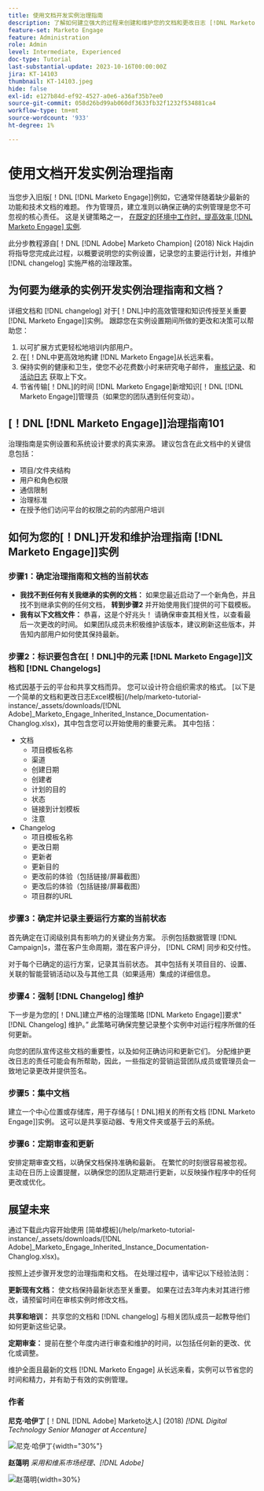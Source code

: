 ```yaml
---
title: 使用文档开发实例治理指南
description: 了解如何建立强大的过程来创建和维护您的文档和更改日志 [!DNL Marketo Engage] 实例。 这样不仅可以为团队的知识共享节省时间，还可以提高实例的健康和效率。
feature-set: Marketo Engage
feature: Administration
role: Admin
level: Intermediate, Experienced
doc-type: Tutorial
last-substantial-update: 2023-10-16T00:00:00Z
jira: KT-14103
thumbnail: KT-14103.jpeg
hide: false
exl-id: e127b84d-ef92-4527-a0e6-a36af35b7ee0
source-git-commit: 058d26bd99ab060df3633fb32f1232f534881ca4
workflow-type: tm+mt
source-wordcount: '933'
ht-degree: 1%

---
```


# 使用文档开发实例治理指南

当您步入旧版[！DNL [!DNL Marketo Engage]]例如，它通常伴随着缺少最新的功能和技术文档的难题。 作为管理员，建立准则以确保正确的实例管理是您不可忽视的核心责任。 这是关键策略之一， [在既定的环境中工作时，提高效率 [!DNL Marketo Engage] 实例](https://nation.marketo.com/t5/champion-program-blogs/3-tips-to-increase-your-efficiency-in-an-inherited-instance/ba-p/247582).

此分步教程源自[！DNL [!DNL Adobe] Marketo Champion] (2018) Nick Hajdin将指导您完成此过程，以概要说明您的实例设置，记录您的主要运行计划，并维护 [!DNL changelog] 实施严格的治理政策。

## 为何要为继承的实例开发实例治理指南和文档？

详细文档和 [!DNL changelog] 对于[！DNL]中的高效管理和知识传授至关重要 [!DNL Marketo Engage]]实例。 跟踪您在实例设置期间所做的更改和决策可以帮助您：

1. 以可扩展方式更轻松地培训内部用户。
2. 在[！DNL中更高效地构建 [!DNL Marketo Engage]从长远来看。
3. 保持实例的健康和卫生，使您不必花费数小时来研究电子邮件， [审核记录](https://experienceleague.adobe.com/docs/marketo/using/product-docs/administration/audit-trail/audit-trail-overview.html)、和 [活动日志](https://experienceleague.adobe.com/docs/marketo/using/product-docs/core-marketo-concepts/smart-lists-and-static-lists/managing-people-in-smart-lists/locate-the-activity-log-for-a-person.html) 获取上下文。
4. 节省传输[！DNL]的时间 [!DNL Marketo Engage]新增知识[！DNL [!DNL Marketo Engage]]管理员（如果您的团队遇到任何变动）。

## [！DNL [!DNL Marketo Engage]]治理指南101

治理指南是实例设置和系统设计要求的真实来源。 建议包含在此文档中的关键信息包括：

* 项目/文件夹结构
* 用户和角色权限
* 通信限制
* 治理标准
* 在授予他们访问平台的权限之前的内部用户培训

## 如何为您的[！DNL]开发和维护治理指南 [!DNL Marketo Engage]]实例

### 步骤1：确定治理指南和文档的当前状态

* **我找不到任何有关我继承的实例的文档：** 如果您最近启动了一个新角色，并且找不到继承实例的任何文档， **转到步骤2** 并开始使用我们提供的可下载模板。
* **我有以下文档文件：** 恭喜，这是个好兆头！ 请确保审查其相关性，以查看最后一次更改的时间。 如果团队成员未积极维护该版本，建议刷新这些版本，并告知内部用户如何使其保持最新。

### 步骤2：标识要包含在[！DNL]中的元素 [!DNL Marketo Engage]]文档和 [!DNL Changelogs]

格式因基于云的平台和共享文档而异。 您可以设计符合组织需求的格式。 [以下是一个简单的文档和更改日志Excel模板](/help/marketo-tutorial-instance/_assets/downloads/[!DNL Adobe]_Marketo_Engage_Inherited_Instance_Documentation-Changlog.xlsx)，其中包含您可以开始使用的重要元素。 其中包括：

* 文档
   * 项目模板名称
   * 渠道
   * 创建日期
   * 创建者
   * 计划的目的
   * 状态
   * 链接到计划模板
   * 注意
* Changelog
   * 项目模板名称
   * 更改日期
   * 更新者
   * 更新目的
   * 更改前的体验（包括链接/屏幕截图）
   * 更改后的体验（包括链接/屏幕截图）
   * 项目群的URL

### 步骤3：确定并记录主要运行方案的当前状态

首先确定在订阅级别具有影响力的关键业务方案。 示例包括数据管理 [!DNL Campaign]s，潜在客户生命周期，潜在客户评分， [!DNL CRM] 同步和交付性。

对于每个已确定的运行方案，记录其当前状态。 其中包括有关项目目的、设置、关联的智能营销活动以及与其他工具（如果适用）集成的详细信息。

### 步骤4：强制 [!DNL Changelog] 维护

下一步是为您的[！DNL]建立严格的治理策略 [!DNL Marketo Engage]]要求&quot;[!DNL Changelog] 维护。” 此策略可确保完整记录整个实例中对运行程序所做的任何更新。

向您的团队宣传这些文档的重要性，以及如何正确访问和更新它们。 分配维护更改日志的责任可能会有所帮助，因此，一些指定的营销运营团队成员或管理员会一致地记录更改并提供签名。

### 步骤5：集中文档

建立一个中心位置或存储库，用于存储与[！DNL]相关的所有文档 [!DNL Marketo Engage]]实例。 这可以是共享驱动器、专用文件夹或基于云的系统。

### 步骤6：定期审查和更新

安排定期审查文档，以确保文档保持准确和最新。 在繁忙的时刻很容易被忽视。 主动在日历上设置提醒，以确保您的团队定期进行更新，以反映操作程序中的任何更改或优化。

## 展望未来

通过下载此内容开始使用 [简单模板](/help/marketo-tutorial-instance/_assets/downloads/[!DNL Adobe]_Marketo_Engage_Inherited_Instance_Documentation-Changlog.xlsx)。

按照上述步骤开发您的治理指南和文档。 在处理过程中，请牢记以下经验法则：

**更新现有文档：**
使文档保持最新状态至关重要。 如果在过去3年内未对其进行修改，请预留时间在审核实例时修改文档。

**共享和培训：**
共享您的文档和 [!DNL changelog] 与相关团队成员一起教导他们如何更新这些记录。

**定期审查：** 提前在整个年度内进行审查和维护的时间，以包括任何新的更改、优化或调整。

维护全面且最新的文档 [!DNL Marketo Engage] 从长远来看，实例可以节省您的时间和精力，并有助于有效的实例管理。

### 作者

**尼克·哈伊丁**
[！DNL [!DNL Adobe] Marketo达人] (2018)
*[!DNL Digital Technology Senior Manager at Accenture]*

![尼克·哈伊丁](/help/marketo-tutorial-inherited-instance/_assets/authors/Customer_Author_Nicholas_Hajdin.png){width="30%"}

**赵蔼明**
*采用和维系市场经理、[!DNL Adobe]*

![赵蔼明](/help/marketo-tutorial-inherited-instance/_assets/authors/Adobe_Author_Amy_Chiu.png){width=30%}
